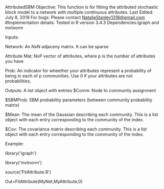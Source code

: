 AttributedSBM
Objective: This function is for fitting the attributed stochastic block model to a network with multiple continuous attributes.
Last Edited: July 8, 2018
For bugs: Please contact NatalieStanley1318@gmail.com
#Implementation details: Tested in R version 3.4.3
Dependencies:igraph and mvtnorm

Inputs:
  
Network: An NxN adjaceny matrix. It can be sparse
  
Attribute Mat: NxP vector of attributes, where p is the number of attributes you have
 
Prob: An indicator for wheether your attributes represent a probability of being in each of p communities. Use 0 if your     attributes are not probabilities. 

Outputs: A list object with entries
  $Comm: Node to community assignment
  
  $SBMProb: SBM probability parameters (between community probability matrix)
  
  $Mean: The mean of the Gaussian describing each community. This is a list object with each entry corresponding to the community of the index.
  
  $Cov: The covariance matrix describing each community. This is a list object with each entry corresponding to the community of the index.
  
  
  Example:
  
  library('igraph')
  
  library('mvtnorm')
  
  source('FitAttribute.R')
  
  Out=FitAttribute(MyNet,MyAttribute,0)
